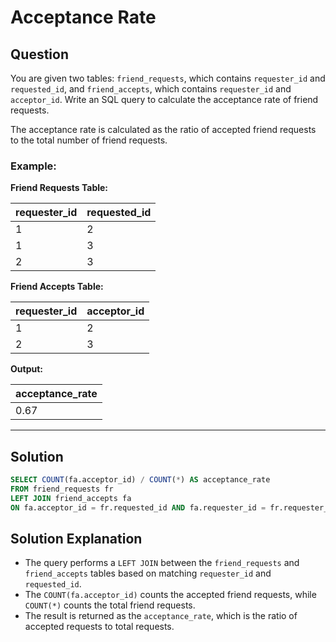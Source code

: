 
# Acceptance Rate

## Question

You are given two tables: `friend_requests`, which contains `requester_id` and `requested_id`, and `friend_accepts`, which contains `requester_id` and `acceptor_id`. Write an SQL query to calculate the acceptance rate of friend requests.

The acceptance rate is calculated as the ratio of accepted friend requests to the total number of friend requests.

### Example:

**Friend Requests Table:**

| requester_id | requested_id |
|--------------|--------------|
| 1            | 2            |
| 1            | 3            |
| 2            | 3            |

**Friend Accepts Table:**

| requester_id | acceptor_id |
|--------------|-------------|
| 1            | 2           |
| 2            | 3           |

**Output:**

| acceptance_rate |
|-----------------|
| 0.67            |

---

## Solution

```sql
SELECT COUNT(fa.acceptor_id) / COUNT(*) AS acceptance_rate
FROM friend_requests fr 
LEFT JOIN friend_accepts fa 
ON fa.acceptor_id = fr.requested_id AND fa.requester_id = fr.requester_id;
```

## Solution Explanation

- The query performs a `LEFT JOIN` between the `friend_requests` and `friend_accepts` tables based on matching `requester_id` and `requested_id`.
- The `COUNT(fa.acceptor_id)` counts the accepted friend requests, while `COUNT(*)` counts the total friend requests.
- The result is returned as the `acceptance_rate`, which is the ratio of accepted requests to total requests.
